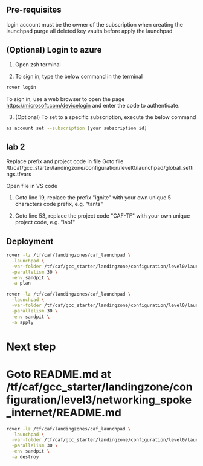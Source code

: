 ## Pre-requisites

login account must be the owner of the subscription when creating the launchpad
purge all deleted key vaults before apply the launchpad

## (Optional) Login to azure

1. Open zsh terminal

2. To sign in, type the below command in the terminal
```bash
rover login
```
To sign in, use a web browser to open the page https://microsoft.com/devicelogin and enter the code to authenticate.

3. (Optional) To set to a specific subscription, execute the below command
```bash
az account set --subscription [your subscription id] 
```


## lab 2
Replace prefix and project code in file 
Goto file /tf/caf/gcc_starter/landingzone/configuration/level0/launchpad/global_settings.tfvars

Open file in VS code

1. Goto line 19, replace the prefix "ignite"  with your own unique 5 characters code prefix, e.g. "tants"

2. Goto line 53, replace the project code "CAF-TF" with your own unique project code, e.g. "lab1"


## Deployment

```bash
rover -lz /tf/caf/landingzones/caf_launchpad \
  -launchpad \
  -var-folder /tf/caf/gcc_starter/landingzone/configuration/level0/launchpad \
  -parallelism 30 \
  -env sandpit \
  -a plan
```

```bash
rover -lz /tf/caf/landingzones/caf_launchpad \
  -launchpad \
  -var-folder /tf/caf/gcc_starter/landingzone/configuration/level0/launchpad \
  -parallelism 30 \
  -env sandpit \
  -a apply
```  

# Next step
# Goto README.md at /tf/caf/gcc_starter/landingzone/configuration/level3/networking_spoke_internet/README.md

```bash
rover -lz /tf/caf/landingzones/caf_launchpad \
  -launchpad \
  -var-folder /tf/caf/gcc_starter/landingzone/configuration/level0/launchpad \
  -parallelism 30 \
  -env sandpit \
  -a destroy
``` 